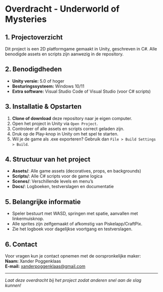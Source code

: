 # Overdracht - Underworld of Mysteries

## 1. Projectoverzicht
Dit project is een 2D platformgame gemaakt in Unity, geschreven in C#. Alle benodigde assets en scripts zijn aanwezig in de repository.

## 2. Benodigdheden
- **Unity versie:** 5.0 of hoger
- **Besturingssysteem:** Windows 10/11
- **Extra software:** Visual Studio Code of Visual Studio (voor C# scripts)

## 3. Installatie & Opstarten
1. **Clone of download** deze repository naar je eigen computer.
2. Open het project in Unity via `Open Project`.
3. Controleer of alle assets en scripts correct geladen zijn.
4. Druk op de Play-knop in Unity om het spel te starten.
5. Wil je de game als .exe exporteren? Gebruik dan `File > Build Settings > Build`.

## 4. Structuur van het project
- **Assets/**: Alle game assets (decoratives, props, en backgrounds)
- **Scripts/**: Alle C# scripts voor de game logica
- **Scenes/**: Verschillende levels en menu’s
- **Docs/**: Logboeken, testverslagen en documentatie

## 5. Belangrijke informatie
- Speler bestuurt met WASD, springen met spatie, aanvallen met linkermuisknop.
- Alle sprites zijn zelfgemaakt of afkomstig van Piskelapp/CraftPix.
- Zie het logboek voor dagelijkse voortgang en testverslagen.

## 6. Contact
Voor vragen kun je contact opnemen met de oorspronkelijke maker:  
**Naam:** Xander Poggenklaas  
**E-mail:** xanderpoggenklaas@gmail.com

---

*Laat deze overdracht bij het project zodat anderen snel aan de slag kunnen!*